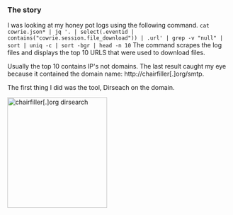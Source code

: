 ### The story
I was looking at my honey pot logs using the following command.
`cat cowrie.json* | jq '. | select(.eventid | contains("cowrie.session.file_download")) | .url' | grep -v "null" | sort | uniq -c | sort -bgr | head -n 10`
The command scrapes the log files and displays the top 10 URLS that were used to download files. 

Usually the top 10 contains IP's not domains. The last result caught my eye because it contained the domain name: http://chairfiller[.]org/smtp.

The first thing I did was the tool, Dirseach on the domain. 

<img src="https://i.imgur.com/aq4XhPX.png" alt="chairfiller[.]org dirsearch" width="225" height="250">
